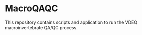 # MacroQAQC
This repository contains scripts and application to run the VDEQ macroinvertebrate QA/QC process.
